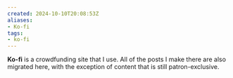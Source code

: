 ```yaml
---
created: 2024-10-10T20:08:53Z
aliases:
- Ko-fi
tags:
- ko-fi
---
```


**Ko-fi** is a crowdfunding site that I use. All of the posts I make there are also migrated here, with the exception of content that is still patron-exclusive.
